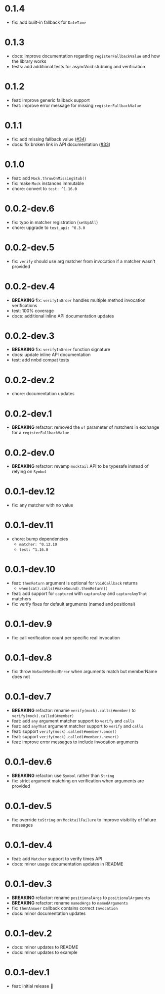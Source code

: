 # 0.1.4

- fix: add built-in fallback for `DateTime`

# 0.1.3

- docs: improve documentation regarding `registerFallbackValue` and how the library works
- tests: add additional tests for asyncVoid stubbing and verification

# 0.1.2

- feat: improve generic fallback support
- feat: improve error message for missing `registerFallbackValue`

# 0.1.1

- fix: add missing fallback value ([#34](https://github.com/felangel/mocktail/pull/34))
- docs: fix broken link in API documentation ([#33](https://github.com/felangel/mocktail/pull/33))

# 0.1.0

- feat: add `Mock.throwOnMissingStub()`
- fix: make `Mock` instances immutable
- chore: convert to `test: ^1.16.0`

# 0.0.2-dev.6

- fix: typo in matcher registration (`setUpAll`)
- chore: upgrade to `test_api: ^0.3.0`

# 0.0.2-dev.5

- fix: `verify` should use arg matcher from invocation if a matcher wasn't provided

# 0.0.2-dev.4

- **BREAKING** fix: `verifyInOrder` handles multiple method invocation verifications
- test: 100% coverage
- docs: additional inline API documentation updates

# 0.0.2-dev.3

- **BREAKING** fix: `verifyInOrder` function signature
- docs: update inline API documentation
- test: add nnbd compat tests

# 0.0.2-dev.2

- chore: documentation updates

# 0.0.2-dev.1

- **BREAKING** refactor: removed the `of` parameter of matchers in exchange for a `registerFallbackValue`

# 0.0.2-dev.0

- **BREAKING** refactor: revamp `mocktail` API to be typesafe instead of relying on `Symbol`

# 0.0.1-dev.12

- fix: any matcher with no value

# 0.0.1-dev.11

- chore: bump dependencies
  - `matcher: ^0.12.10`
  - `test: ^1.16.0`

# 0.0.1-dev.10

- feat: `thenReturn` argument is optional for `VoidCallback` returns
  - `when(cat).calls(#makeSound).thenReturn()`
- feat: add support for `captured` with `captureAny` and `captureAnyThat` matchers
- fix: verify fixes for default arguments (named and positional)

# 0.0.1-dev.9

- fix: call verification count per specific real invocation

# 0.0.1-dev.8

- fix: throw `NoSuchMethodError` when arguments match but memberName does not

# 0.0.1-dev.7

- **BREAKING** refactor: rename `verify(mock).calls(#member)` to `verify(mock).called(#member)`
- feat: add `any` argument matcher support to `verify` and `calls`
- feat: add `anyThat` argument matcher support to `verify` and `calls`
- feat: support `verify(mock).called(#member).once()`
- feat: support `verify(mock).called(#member).never()`
- feat: improve error messages to include invocation arguments

# 0.0.1-dev.6

- **BREAKING** refactor: use `Symbol` rather than `String`
- fix: strict argument matching on verification when arguments are provided

# 0.0.1-dev.5

- fix: override `toString` on `MocktailFailure` to improve visibility of failure messages

# 0.0.1-dev.4

- feat: add `Matcher` support to verify times API
- docs: minor usage documentation updates in README

# 0.0.1-dev.3

- **BREAKING** refactor: rename `positionalArgs` to `positionalArguments`
- **BREAKING** refactor: rename `namedArgs` to `namedArguments`
- fix: `thenAnswer` callback contains correct `Invocation`
- docs: minor documentation updates

# 0.0.1-dev.2

- docs: minor updates to README
- docs: minor updates to example

# 0.0.1-dev.1

- feat: initial release 🎉
